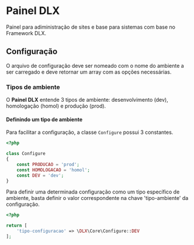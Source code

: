 # Painel DLX
Painel para adiministração de sites e base para sistemas com base no Framework DLX.

## Configuração
O arquivo de configuração deve ser nomeado com o nome do ambiente a ser carregado e deve retornar um array com as opções
necessárias.

### Tipos de ambiente
O **Painel DLX** entende 3 tipos de ambiente: desenvolvimento (dev), homologação (homol) e produção (prod).

#### Definindo um tipo de ambiente
Para facilitar a configuração, a classe `Configure` possui 3 constantes.

```php
<?php

class Configure
{
    const PRODUCAO = 'prod';
    const HOMOLOGACAO = 'homol';
    const DEV = 'dev';    
}
```

Para definir uma determinada configuração como um tipo específico de ambiente, basta definir o valor correspondente na
chave 'tipo-ambiente' da configuração.

```php
<?php

return [
    'tipo-configuracao' => \DLX\Core\Configure::DEV  
];
```
